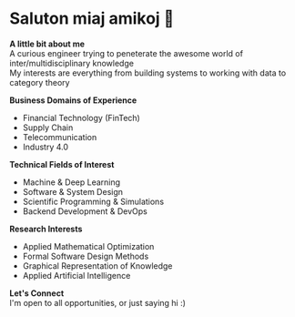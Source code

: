# Saluton miaj amikoj 👋

**A little bit about me** <br/>
A curious engineer trying to peneterate the awesome world of inter/multidisciplinary knowledge <br/>
My interests are everything from building systems to working with data to category theory 

**Business Domains of Experience** <br/>
- Financial Technology (FinTech)
- Supply Chain 
- Telecommunication 
- Industry 4.0

**Technical Fields of Interest** <br/>
- Machine & Deep Learning
- Software & System Design
- Scientific Programming & Simulations
- Backend Development & DevOps
 
**Research Interests** <br/>
- Applied Mathematical Optimization
- Formal Software Design Methods
- Graphical Representation of Knowledge
- Applied Artificial Intelligence  

**Let's Connect** <br/>
I'm open to all opportunities, or just saying hi :)
